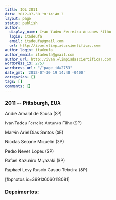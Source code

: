 ```yaml
---
title: IOL 2011
date: 2012-07-30 20:14:48 Z
layout: page
status: publish
author:
  display_name: Ivan Tadeu Ferreira Antunes Filho
  login: itadeufa
  email: itadeufa@gmail.com
  url: http://ivan.olimpiadascientificas.com
author_login: itadeufa
author_email: itadeufa@gmail.com
author_url: http://ivan.olimpiadascientificas.com
wordpress_id: 2753
wordpress_url: "/?page_id=2753"
date_gmt: '2012-07-30 19:14:48 -0400'
categories: []
tags: []
comments: []
---
```


### 2011 -- Pittsburgh, EUA

  
André Amaral de Sousa (SP)

 Ivan Tadeu Ferreira Antunes Filho (SP)

Marvin Ariel Dias Santos (SE)

Nicolas Seoane Miquelin (SP)

Pedro Neves Lopes (SP)

Rafael Kazuhiro Miyazaki (SP)

Raphael Levy Ruscio Castro Teixeira (SP)

\[fbphotos id=399136060118081\]

### Depoimentos:



 
